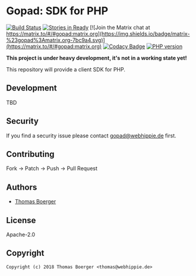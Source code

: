 # Gopad: SDK for PHP

[![Build Status](http://cloud.drone.io/api/badges/gopad/gopad-php/status.svg)](http://cloud.drone.io/gopad/gopad-php)
[![Stories in Ready](https://badge.waffle.io/gopad/gopad-api.svg?label=ready&title=Ready)](http://waffle.io/gopad/gopad-api)
[![Join the Matrix chat at https://matrix.to/#/#gopad:matrix.org](https://img.shields.io/badge/matrix-%23gopad%3Amatrix.org-7bc9a4.svg)](https://matrix.to/#/#gopad:matrix.org)
[![Codacy Badge](https://api.codacy.com/project/badge/Grade/cd041e31cf714b83acc423a14b3816e8)](https://www.codacy.com/app/gopad/gopad-php?utm_source=github.com&amp;utm_medium=referral&amp;utm_content=gopad/gopad-php&amp;utm_campaign=Badge_Grade)
[![PHP version](https://badge.fury.io/ph/gopad%2Fgopad.svg)](https://badge.fury.io/ph/gopad%2Fgopad)

**This project is under heavy development, it's not in a working state yet!**

This repository will provide a client SDK for PHP.


## Development

TBD


## Security

If you find a security issue please contact gopad@webhippie.de first.


## Contributing

Fork -> Patch -> Push -> Pull Request


## Authors

* [Thomas Boerger](https://github.com/tboerger)


## License

Apache-2.0


## Copyright

```
Copyright (c) 2018 Thomas Boerger <thomas@webhippie.de>
```
